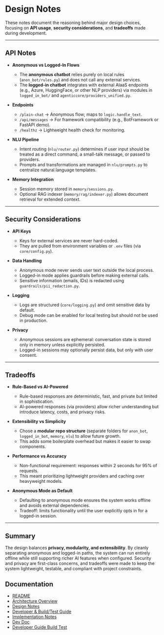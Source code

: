 <!-- /docs/design.md -->
# Design Notes

These notes document the reasoning behind major design choices, focusing on **API usage**, **security considerations**, and **tradeoffs** made during development.

---

## API Notes

- **Anonymous vs Logged-In Flows**  
  - The **anonymous chatbot** relies purely on local rules (`anon_bot/rules.py`) and does not call any external services.  
  - The **logged-in chatbot** integrates with external AIaaS endpoints (e.g., Azure, HuggingFace, or other NLP providers) via modules in `logged_in_bot/` and `agenticcore/providers_unified.py`.  

- **Endpoints**  
  - `/plain-chat` → Anonymous flow; maps to `logic.handle_text`.  
  - `/api/messages` → For framework compatibility (e.g., BotFramework or FastAPI demo).  
  - `/healthz` → Lightweight health check for monitoring.

- **NLU Pipeline**  
  - Intent routing (`nlu/router.py`) determines if user input should be treated as a direct command, a small-talk message, or passed to providers.  
  - Prompts and transformations are managed in `nlu/prompts.py` to centralize natural language templates.

- **Memory Integration**  
  - Session memory stored in `memory/sessions.py`.  
  - Optional RAG indexer (`memory/rag/indexer.py`) allows document retrieval for extended context.

---

## Security Considerations

- **API Keys**  
  - Keys for external services are never hard-coded.  
  - They are pulled from environment variables or `.env` files (via `core/config.py`).  

- **Data Handling**  
  - Anonymous mode never sends user text outside the local process.  
  - Logged-in mode applies guardrails before making external calls.  
  - Sensitive information (emails, IDs) is redacted using `guardrails/pii_redaction.py`.

- **Logging**  
  - Logs are structured (`core/logging.py`) and omit sensitive data by default.  
  - Debug mode can be enabled for local testing but should not be used in production.

- **Privacy**  
  - Anonymous sessions are ephemeral: conversation state is stored only in memory unless explicitly persisted.  
  - Logged-in sessions may optionally persist data, but only with user consent.

---

## Tradeoffs

- **Rule-Based vs AI-Powered**  
  - Rule-based responses are deterministic, fast, and private but limited in sophistication.  
  - AI-powered responses (via providers) allow richer understanding but introduce latency, costs, and privacy risks.  

- **Extensibility vs Simplicity**  
  - Chose a **modular repo structure** (separate folders for `anon_bot`, `logged_in_bot`, `memory`, `nlu`) to allow future growth.  
  - This adds some boilerplate overhead but makes it easier to swap components.

- **Performance vs Accuracy**  
  - Non-functional requirement: responses within 2 seconds for 95% of requests.  
  - This meant prioritizing lightweight providers and caching over heavyweight models.  

- **Anonymous Mode as Default**  
  - Defaulting to anonymous mode ensures the system works offline and avoids external dependencies.  
  - Tradeoff: limits functionality until the user explicitly opts in for a logged-in session.

---

## Summary

The design balances **privacy, modularity, and extensibility**. By cleanly separating anonymous and logged-in paths, the system can run entirely offline while still supporting richer AI features when configured. Security and privacy are first-class concerns, and tradeoffs were made to keep the system lightweight, testable, and compliant with project constraints.

## Documentation

- [README](../README.md)
- [Architecture Overview](architecture.md)  
- [Design Notes](design.md) 
- [Developer & Build/Test Guide](Developer_Guide_Build_Test.md) 
- [Implementation Notes](storefront/IMPLEMENTATION.md) 
- [Dev Doc](DEV_DOC.md)  
- [Developer Guide Build Test](Developer_Guide_Build_Test.md) 